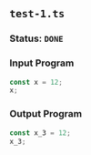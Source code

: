 ## `test-1.ts`

### Status: `DONE`

### Input Program

```typescript
const x = 12;
x;
```

### Output Program

```typescript
const x_3 = 12;
x_3;
```

